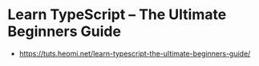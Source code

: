 # Learn TypeScript – The Ultimate Beginners Guide
* https://tuts.heomi.net/learn-typescript-the-ultimate-beginners-guide/

